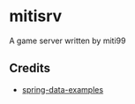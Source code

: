 # mitisrv

A game server written by miti99

## Credits

- [spring-data-examples](https://github.com/spring-projects/spring-data-examples)
